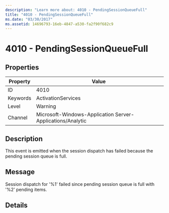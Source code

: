 ```yaml
---
description: "Learn more about: 4010 - PendingSessionQueueFull"
title: "4010 - PendingSessionQueueFull"
ms.date: "03/30/2017"
ms.assetid: 14696793-16eb-4847-a530-fa2f90f682c9
---
```

# 4010 - PendingSessionQueueFull

## Properties

| Property | Value |
| - | - |
|ID|4010|  
|Keywords|ActivationServices|  
|Level|Warning|  
|Channel|Microsoft-Windows-Application Server-Applications/Analytic|  
  
## Description  

 This event is emitted when the session dispatch has failed because the pending session queue is full.  
  
## Message  

 Session dispatch for '%1' failed since pending session queue is full with '%2' pending items.  
  
## Details

